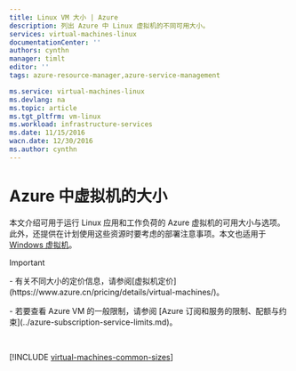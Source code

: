 ```yaml
---
title: Linux VM 大小 | Azure
description: 列出 Azure 中 Linux 虚拟机的不同可用大小。
services: virtual-machines-linux
documentationCenter: ''
authors: cynthn
manager: timlt
editor: ''
tags: azure-resource-manager,azure-service-management

ms.service: virtual-machines-linux
ms.devlang: na
ms.topic: article
ms.tgt_pltfrm: vm-linux
ms.workload: infrastructure-services
ms.date: 11/15/2016
wacn.date: 12/30/2016
ms.author: cynthn
---
```


# Azure 中虚拟机的大小

本文介绍可用于运行 Linux 应用和工作负荷的 Azure 虚拟机的可用大小与选项。此外，还提供在计划使用这些资源时要考虑的部署注意事项。本文也适用于 [Windows 虚拟机](./virtual-machines-windows-sizes.md)。

>[!IMPORTANT] 
><p>
><p>- 有关不同大小的定价信息，请参阅[虚拟机定价](https://www.azure.cn/pricing/details/virtual-machines/)。
><p>
><p>- 若要查看 Azure VM 的一般限制，请参阅 [Azure 订阅和服务的限制、配额与约束](../azure-subscription-service-limits.md)。

<br>  

[!INCLUDE [virtual-machines-common-sizes](../../includes/virtual-machines-common-sizes.md)]

<!---HONumber=Mooncake_1114_2016-->